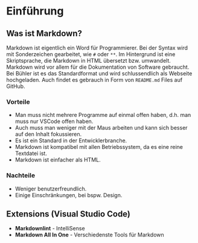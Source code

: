 # Einführung

## Was ist Markdown?

Markdown ist eigentlich ein Word für Programmierer. Bei der Syntax wird mit Sonderzeichen gearbeitet, wie `#` oder `**`. Im Hintergrund ist eine Skriptsprache, die Markdown in HTML übersetzt bzw. umwandelt.  
Markdown wird vor allem für die Dokumentation von Software gebraucht. Bei Bühler ist es das Standardformat und wird schlussendlich als Webseite hochgeladen. Auch findet es gebrauch in Form von `README.md` Files auf GitHub.

### Vorteile

- Man muss nicht mehrere Programme auf einmal offen haben, d.h. man muss nur VSCode offen haben.
- Auch muss man weniger mit der Maus arbeiten und kann sich besser auf den Inhalt fokussieren.
- Es ist ein Standard in der Entwicklerbranche.
- Markdown ist kompatibel mit allen Betriebssystem, da es eine reine Textdatei ist.
- Markdown ist einfacher als HTML.

### Nachteile

- Weniger benutzerfreundlich.
- Einige Einschränkungen, bei bspw. Design.

## Extensions (Visual Studio Code)

- **Markdownlint** - IntelliSense
- **Markdown All In One** - Verschiedenste Tools für Markdown
